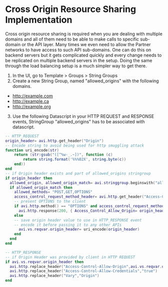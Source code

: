 # Cross	Origin	Resource	Sharing	Implementation

Cross	origin	resource	sharing	is	required	when	you	are	dealing	with	multiple	domains	and	all	of	them
need	to	be	able	to	make	calls	to	specific	sub-domain	or	the	API	layer.	Many	times	we	even	need	to
allow	 the	 Partner	 networks	 to	 have	 access	 to	 such	 API	 sub-domains. One	 can	 do	 this	 on	 backend
servers	but	it	gets	complicated	quickly	and	every	change	needs	to	be	replicated	on	multiple	backend
servers	in	the	setup.	Doing	the	same	through	the	load	balancing	setup	is	a	much	simpler	way	to	get
there.


1. In the UI, go to Template > Groups > String Groups
2. Create a new String Group, named "allowed_origins" with the following domains.
  - http://example.com
  - http://example.ca
  - http://example.org
3. Use the following Datascript in your HTTP REQUEST and RESPONSE events, StringGroup  "allowed_origins" has to be associated with datascript.

```lua
-- HTTP_REQUEST
origin_header= avi.http.get_header("Origin")
-- Encode string to avoid being used for http smuggling attack
function uri_encode(str)
    return (str:gsub("([^%w-_.~])", function (c)
        return string.format('%%%02X', string.byte(c))
    end))
end
-- if Origin header exists and part of allowed_origins stringroup
if origin_header then
  allowed_origin, allowed_origin_match= avi.stringgroup.beginswith("allowed_origins", origin_header)
  if allowed_origin_match then
    allowed_methods= "POST,GET,OPTIONS"
    access_control_request_method_header= avi.http.get_header("Access-Control-Request-Method")
    -- present OPTIONS to the client
    if avi.http.method() == "OPTIONS" and access_control_request_method_header then
      avi.http.response(200, { Access_Control_Allow_Origin= origin_header,Access_Control_Allow_Methods= allowed_methods,Access_Control_Allow_Headers= access_control_request_method_header,Access_Control_Max_Age= "86400",Vary= "Origin"})
    else
    -- save origin header value to use in HTTP_RESPONSE event
    -- encode it before passing it to any other APIs
      avi.vs.reqvar.origin_header= uri_encode(origin_header)
    end
  end
end
```

```lua
-- HTTP_RESPONSE
-- if Origin Header was provided by client in HTTP REQUEST
if avi.vs.reqvar.origin_header then
  avi.http.replace_header("Access-Control-Allow-Origin",avi.vs.reqvar.origin_header)
  avi.http.replace_header("Access-Control-Allow-Credentials","true")
  avi.http.replace_header("Vary","Origin")
end
```
